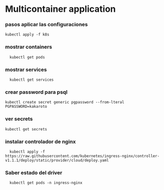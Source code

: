 # Multicontainer application

### pasos aplicar las configuraciones

```
kubectl apply -f k8s
```

### mostrar containers
```
  kubectl get pods
```

### mostrar services

```
  kubectl get services
```

### crear password para psql

```
kubectl create secret generic pgpassword --from-lteral PGPASSWORD=kakaroto
```

### ver secrets 

```
kubectl get secrets
```

### instalar controlador de nginx

```
  kubectl apply -f https://raw.githubusercontent.com/kubernetes/ingress-nginx/controller-v1.1.1/deploy/static/provider/cloud/deploy.yaml
```

### Saber estado del driver

```
  kubectl get pods -n ingress-nginx
```

